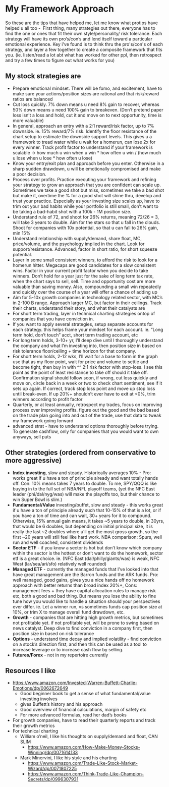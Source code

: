 # My Framework Approach

So these are the tips that have helped me, let me know what protips have helped u all too -
 First thing, many strategies out there, everyone has to find the one or ones that fit their own style/personality/ risk tolerance. Each strategy will have its own pro’s/con’s and lend itself toward a particular emotional experience. Key i've found is to think thru the pro's/con's of each strategy, and layer a few together to create a composite framework that fits you. (ie. listen/read a lot abt what has worked for other ppl, then retrospect and try a few times to figure out what works for you)

## My stock strategies are
- Prepare emotional mindset. There will be fomo, and excitement, have to make sure your actions/position sizes are rational and that risk/reward ratios are balanced
- Cut loss quickly. 7% down means u need 8% gain to recover, whereas 50% down means u need 100% gain to breakeven. (Don’t pretend paper loss isn’t a loss and hold, cut it and move on to next opportunity, time is more valuable)
- In general, approach an entry with a 2:1 reward/risk factor, up to 7% downside. ie. 15% reward/7% risk. Identify the floor resistance of the chart setup to estimate the downside support levels. This gives u a framework to tread water while u wait for a homerun, can lose 2x for every winner. Track profit factor to understand if your framework is scalable -> how much u win when u win * how often u win / (how much u lose when u lose * how often u lose)
- Know your entry/exit plan and approach before you enter. Otherwise in a sharp sudden drawdown, u will be emotionally compromised and make a poor decision.
- Process over profits. Practice executing your framework and refining your strategy to grow an approach that you are confident can scale up. Sometimes we take a good shot but miss, sometimes we take a bad shot but make it, overtime the % for a good shot will shine thru, develop and trust your practice. Especially as your investing size scales up, have to trim out your bad habits while your portfolio is still small, don’t want to be taking a bad-habit shot with a 100k - 1M position size.
- Understand rule of 72, and shoot for 26% returns, meaning 72/26 = 3, will take 3 years to double. Aim for the stars so that u fall in the clouds. Shoot for companies with 10x potential, so that u can fall to 26% gain, min 15%
- Understand relationship with supply/demand, share float, MC, price/volume, and the psychology implied in the chart. Look for support/resistance. Advanced, factor in short ratio, for short squeeze potential.
- Layer in some small consistent winners, to afford the risk to look for a homerun hitter. Megacaps are good candidates for a slow consistent wins. Factor in your current profit factor when you decide to take winners. Don’t hold for a year just for the sake of long term tax rate, when the chart says to sell, sell. Time and opportunity cost are more valuable than saving money. Also, compounding a small win repeatedly and quickly over the course of a year will offer a chance of adding up
- Aim for 5-10x growth companies in technology related sector, with MC’s in 2-100 B range. Approach larger MC, but factor in their ceilings. Track their charts, understand their story, and what their catalysts are
- For short term trading, layer in technical charting strategies ontop of companies that you have conviction in.
- If you want to apply several strategies, setup separate accounts for each strategy. this helps frame your mindset for each account. ie. “Long term hold, don’t touch” acct, short term trading account, etc
- For long term holds, 3-10+ yr, I’ll deep dive until I thoroughly understand the company and what I’m investing into, then position size in based on risk tolerance floor/ceiling + time horizon for that company.
- For short term holds, 2-12 wks, I’ll wait for a base to form in the graph use that as my floor point, wait for price and volume to settle and become tight, then buy in with ^^ 2:1 risk factor with stop-loss. I see this point as the point of least resistance to take off should it take off. Confirmation signal should follow soon, if wrong, cut loss quickly and move on, circle back in a week or two to check chart sentiment, see if it sets up again. If correct, track stop loss point and move up stop loss until break-even. If up 20%+ shouldn’t ever have to exit at <0%, trim winners according to profit factor
- Quarterly, or at least annually, retrospect my trades, focus on improving process over improving profits. figure out the good and the bad based on the trade plan going into and out of the trade, use that data to tweak my framework going forward
- advanced strat - have to understand options thoroughly before trying. To generate cashflow, only for companies that you would want to own anyways, sell puts

## Other strategies (ordered from conservative to more aggressive)
- **Index investing**, slow and steady. Historically averages 10% - Pro: works great if u have a ton of principle already and want totally hands off. Con: 10% means takes 7 years to double. To me, SPY/QQQ is like buying in to the full set of NBA/NFL playoff teams, (yet the NFC East leader (phi/dal/nyg/was) will make the playoffs too, but their chance to win Super Bowl is slim.)
- **Fundamental/Value** investing/buffet, slow and steady - this works great if u have a ton of principle already such that 10-15% of that is a lot, or if you have a ton of time and can wait, 30+ years for it to compound. Otherwise, 15% annual gain means, it takes ~5 years to double, in 30yrs, that would be 6 doubles, but depending on initial principal size, it is really the last ~2 doubles where u’ll get the most gross growth, so the first ~20 years will still feel like hard work. NBA comparison: Spurs, well run and well coached, consistent dividends
- **Sector ETF** - if you know a sector is hot but don’t know which company within the sector is the hottest or don’t want to do the homework, sector etf is a great choice. ie. (NFC East (dal/philly/giants/was) is weak, NFC West (lar/sea/ari/sfo) relatively well rounded)
- **Managed ETF** - currently the managed funds that I’ve looked into that have great management are the Barron funds and the ARK funds. Pro: well managed, good gains, gives you a nice hands off no homework approach with better returns than broad index 20%+, Cons: management fees + they have capital allocation rules to manage risk etc, both a good and bad thing. But means you lose the ability to fine tune how you would like to handle a situation should your perspectives ever differ. ie. Let a winner run, vs sometimes funds cap position size at 10%, or trim X to manage overall fund drawdown, etc.
- **Growth** - companies that are hitting high growth metrics, but sometimes not profitable yet. if not profitable yet, will be prone to swing based on news catalyst. Deep dive to find conviction in a company first, then position size in based on risk tolerance
- **Options** - understand time decay and implied volatility - find conviction on a stock’s direction first, and then this can be used as a tool to increase leverage or to increase cash flow by selling.
- **Futures/Forex** - not in my repertoire currently

## Resources I like
- https://www.amazon.com/Invested-Warren-Buffett-Charlie-Emotions/dp/0062672649
    - Good beginner book to get a sense of what fundamental/value investing involves
    - gives Buffett’s history and his approach
    - Good overview of financial calculations, margin of safety etc
    - For more advanced formulas, read her dad’s books
- For growth companies, have to read their quarterly reports and track their growth metrics
- For technical charting
    - William o’neil, I like his thoughts on supply/demand and float, CAN SLIM
        - https://www.amazon.com/How-Make-Money-Stocks-Winning/dp/0071614133
    - Mark Minervini, I like his style and his charting
        - https://www.amazon.com/Trade-Like-Stock-Market-Wizard/dp/0071807225
        - https://www.amazon.com/Think-Trade-Like-Champion-Secrets/dp/0996307931
